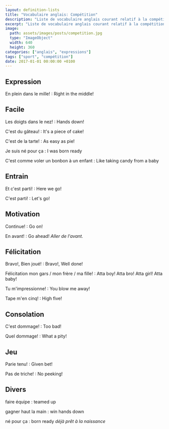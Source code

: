 ```yaml
---
layout: definition-lists
title: "Vocabulaire anglais: Compétition"
description: "Liste de vocabulaire anglais courant relatif à la compétition."
excerpt: "Liste de vocabulaire anglais courant relatif à la compétition."
image:
  path: assets/images/posts/competition.jpg
  type: "ImageObject"
  width: 640
  height: 360
categories: ["anglais", "expressions"]
tags: ["sport", "compétition"]
date: 2017-01-01 00:00:00 +0100
---
```



## Expression

En plein dans le mille!
: Right in the middle!


## Facile

Les doigts dans le nez!
: Hands down!

C'est du gâteau!
: It's a piece of cake!

C'est de la tarte!
: As easy as pie!

Je suis né pour ça
: I was born ready

C'est comme voler un bonbon à un enfant
: Like taking candy from a baby


## Entrain

Et c'est parti!
: Here we go!

C'est parti!
: Let's go!


## Motivation

Continue!
: Go on!

En avant!
: Go ahead!
*Aller de l'avant.*


## Félicitation

Bravo!, Bien joué!
: Bravo!, Well done!

Félicitation mon gars / mon frère / ma fille!
: Atta boy! Atta bro! Atta girl! Atta baby!

Tu m'impressionne!
: You blow me away!

Tape m'en cinq!
: High five!


## Consolation

C'est dommage!
: Too bad!

Quel dommage!
: What a pity!


## Jeu

Parie tenu!
: Given bet!

Pas de triche!
: No peeking!


## Divers

faire équipe
: teamed up

gagner haut la main
: win hands down

né pour ça
: born ready
*déjà prêt à la naissance*
